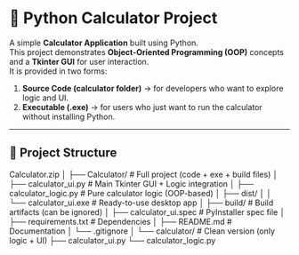 # 🧮 Python Calculator Project

A simple **Calculator Application** built using Python.  
This project demonstrates **Object-Oriented Programming (OOP)** concepts and a **Tkinter GUI** for user interaction.  
It is provided in two forms:  

1. **Source Code (calculator folder)** → for developers who want to explore logic and UI.  
2. **Executable (.exe)** → for users who just want to run the calculator without installing Python.  

---

## 📂 Project Structure

Calculator.zip
│
├── Calculator/ # Full project (code + exe + build files)
│ ├── calculator_ui.py # Main Tkinter GUI + Logic integration
│ ├── calculator_logic.py # Pure calculator logic (OOP-based)
│ ├── dist/
│ │ └── calculator_ui.exe # Ready-to-use desktop app
│ ├── build/ # Build artifacts (can be ignored)
│ ├── calculator_ui.spec # PyInstaller spec file
│ ├── requirements.txt # Dependencies
│ ├── README.md # Documentation
│ └── .gitignore
│
└── calculator/ # Clean version (only logic + UI)
├── calculator_ui.py
└── calculator_logic.py


